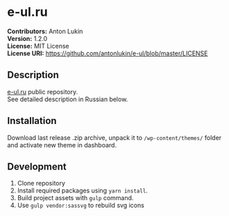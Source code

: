 # e-ul.ru

**Contributors:** Anton Lukin  
**Version:** 1.2.0   
**License:** MIT License  
**License URI:** https://github.com/antonlukin/e-ul/blob/master/LICENSE  


## Description

[e-ul.ru](https://e-ul.ru) public repository.   
See detailed description in Russian below.

## Installation

Download last release .zip archive, unpack it to `/wp-content/themes/` folder and activate new theme in dashboard.

## Development 

1. Clone repository  
2. Install required packages using `yarn install`.  
3. Build project assets with `gulp` command.  
4. Use `gulp vendor:sassvg` to rebuild svg icons  